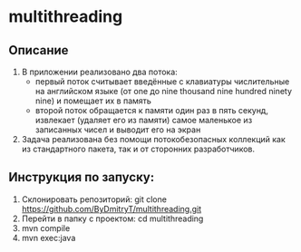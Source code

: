 # multithreading

## Описание
1. В приложении реализовано два потока:
    - первый поток считывает введённые с клавиатуры числительные на английском языке (от one до nine thousand nine hundred ninety nine) и помещает их в память
    - второй поток обращается к памяти один раз в пять секунд, извлекает (удаляет его из памяти) самое маленькое из записанных чисел и выводит его на экран
2. Задача реализована без помощи потокобезопасных коллекций как из стандартного пакета,
так и от сторонних разработчиков.

## Инструкция по запуску:
1. Склонировать репозиторий: git clone https://github.com/ByDmitryT/multithreading.git
2. Перейти в папку с проектом: cd multithreading
3. mvn compile
4. mvn exec:java
